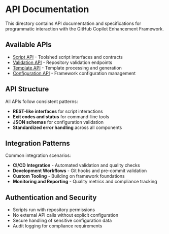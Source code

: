 # API Documentation

This directory contains API documentation and specifications for programmatic
interaction with the GitHub Copilot Enhancement Framework.

## Available APIs

- [Script API](script-API.md) - Toolshed script interfaces and contracts
- [Validation API](validation-API.md) - Repository validation endpoints
- [Template API](template-API.md) - Template processing and generation
- [Configuration API](configuration-API.md) - Framework configuration management

## API Structure

All APIs follow consistent patterns:

- **REST-like interfaces** for script interactions
- **Exit codes and status** for command-line tools
- **JSON schemas** for configuration validation
- **Standardized error handling** across all components

## Integration Patterns

Common integration scenarios:

- **CI/CD Integration** - Automated validation and quality checks
- **Development Workflows** - Git hooks and pre-commit validation
- **Custom Tooling** - Building on framework foundations
- **Monitoring and Reporting** - Quality metrics and compliance tracking

## Authentication and Security

- Scripts run with repository permissions
- No external API calls without explicit configuration
- Secure handling of sensitive configuration data
- Audit logging for compliance requirements
